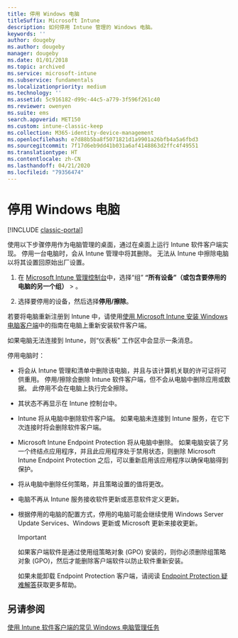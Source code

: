 ```yaml
---
title: 停用 Windows 电脑
titleSuffix: Microsoft Intune
description: 如何停用 Intune 管理的 Windows 电脑。
keywords: ''
author: dougeby
ms.author: dougeby
manager: dougeby
ms.date: 01/01/2018
ms.topic: archived
ms.service: microsoft-intune
ms.subservice: fundamentals
ms.localizationpriority: medium
ms.technology: ''
ms.assetid: 5c916182-d99c-44c5-a779-3f596f261c40
ms.reviewer: owenyen
ms.suite: ems
search.appverid: MET150
ms.custom: intune-classic-keep
ms.collection: M365-identity-device-management
ms.openlocfilehash: e7d88b5ba8f5071821d1a9901a26bfb4a5a6fbd3
ms.sourcegitcommit: 7f17d6eb9dd41b031a6af4148863d2ffc4f49551
ms.translationtype: HT
ms.contentlocale: zh-CN
ms.lasthandoff: 04/21/2020
ms.locfileid: "79356474"
---
```

# <a name="retire-a-windows-pc"></a>停用 Windows 电脑

[!INCLUDE [classic-portal](../includes/classic-portal.md)]

使用以下步骤停用作为电脑管理的桌面，通过在桌面上运行 Intune 软件客户端实现。 停用一台电脑时，会从 Intune 管理中将其删除。 无法从 Intune 中擦除电脑以将其设置回原始出厂设置。

1. 在 [Microsoft Intune 管理控制台](https://manage.microsoft.com/)中，选择“组” **“所有设备”（或包含要停用的电脑的另一个组）** &gt;  。

2. 选择要停用的设备，然后选择**停用/擦除**。

若要将电脑重新注册到 Intune 中，请使用[使用 Microsoft Intune 安装 Windows 电脑客户端](install-the-windows-pc-client-with-microsoft-intune.md)中的指南在电脑上重新安装软件客户端。

如果电脑无法连接到 Intune，则“仪表板”  工作区中会显示一条消息。

停用电脑时：

- 将会从 Intune 管理和清单中删除该电脑，并且与该计算机关联的许可证将可供重用。 停用/擦除会删除 Intune 软件客户端，但不会从电脑中删除应用或数据。 此停用不会在电脑上执行完全擦除。

- 其状态不再显示在 Intune 控制台中。

- Intune 将从电脑中删除软件客户端。 如果电脑未连接到 Intune 服务，在它下次连接时将会删除软件客户端。

- Microsoft Intune Endpoint Protection 将从电脑中删除。 如果电脑安装了另一个终结点应用程序，并且此应用程序处于禁用状态，则删除 Microsoft Intune Endpoint Protection 之后，可以重新启用该应用程序以确保电脑得到保护。

- 将从电脑中删除任何策略，并且策略设置的值将更改。

- 电脑不再从 Intune 服务接收软件更新或恶意软件定义更新。

- 根据停用的电脑的配置方式，停用的电脑可能会继续使用 Windows Server Update Services、Windows 更新或 Microsoft 更新来接收更新。

    > [!IMPORTANT]
    > 如果客户端软件是通过使用组策略对象 (GPO) 安装的，则你必须删除组策略对象 (GPO)，然后才能删除客户端软件以防止软件重新安装。

    如果未能卸载 Endpoint Protection 客户端，请阅读 [Endpoint Protection 疑难解答](/intune/troubleshoot-endpoint-protection-in-microsoft-intune)获取更多帮助。

## <a name="see-also"></a>另请参阅

[使用 Intune 软件客户端的常见 Windows 电脑管理任务](common-windows-pc-management-tasks-with-the-microsoft-intune-computer-client.md)
